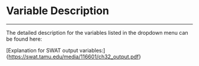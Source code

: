 # Variable Description

***

The detailed description for the variables listed in the dropdown menu can be found here:

[Explanation for SWAT output variables:]{<https://swat.tamu.edu/media/116601/ch32_output.pdf>}

